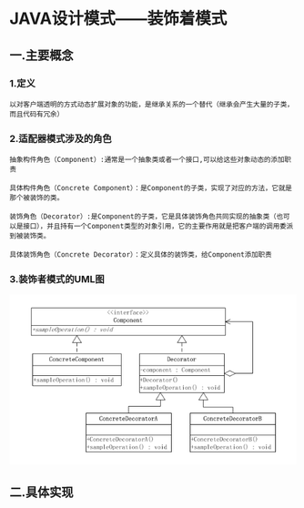 # JAVA设计模式——装饰着模式

## 一.主要概念
### 1.定义
    以对客户端透明的方式动态扩展对象的功能，是继承关系的一个替代（继承会产生大量的子类，而且代码有冗余）
### 2.适配器模式涉及的角色

    抽象构件角色（Component）:通常是一个抽象类或者一个接口,可以给这些对象动态的添加职责
    
    具体构件角色（Concrete Component）：是Component的子类，实现了对应的方法，它就是那个被装饰的类。
    
    装饰角色（Decorator）:是Component的子类，它是具体装饰角色共同实现的抽象类（也可以是接口），并且持有一个Component类型的对象引用，它的主要作用就是把客户端的调用委派到被装饰类。
    
    具体装饰角色（Concrete Decorator）：定义具体的装饰类，给Component添加职责
    
### 3.装饰者模式的UML图
![](./.img/uml.png)
## 二.具体实现

